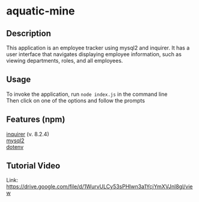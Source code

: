 # aquatic-mine
 
## Description
This application is an employee tracker using mysql2 and inquirer. It has a user interface that navigates displaying employee information, such as viewing departments, roles, and all employees.

## Usage
To invoke the application, run `node index.js` in the command line  
Then click on one of the options and follow the prompts  

## Features (npm)
[inquirer](https://www.npmjs.com/package/inquirer/v/8.2.4) (v. 8.2.4)  
[mysql2](https://www.npmjs.com/package/mysql2)  
[dotenv](https://www.npmjs.com/package/dotenv)

## Tutorial Video
Link: https://drive.google.com/file/d/1WurvULCy53sPHlwn3a1YcjYmXVJnl8gl/view